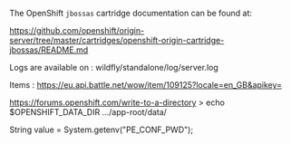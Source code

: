 The OpenShift `jbossas` cartridge documentation can be found at:

https://github.com/openshift/origin-server/tree/master/cartridges/openshift-origin-cartridge-jbossas/README.md

Logs are available on : wildfly/standalone/log/server.log


Items : https://eu.api.battle.net/wow/item/109125?locale=en_GB&apikey=

https://forums.openshift.com/write-to-a-directory
\> echo $OPENSHIFT_DATA_DIR
.../app-root/data/

String value = System.getenv("PE_CONF_PWD");
